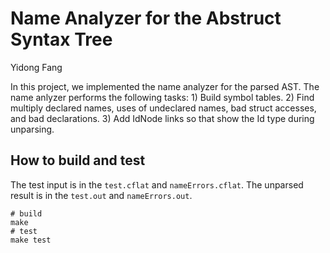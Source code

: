 # Name Analyzer for the Abstruct Syntax Tree

Yidong Fang

In this project, we implemented the name analyzer for the parsed AST. The name 
anlyzer performs the following tasks: 1) Build symbol tables. 2) Find multiply 
declared names, uses of undeclared names, bad struct accesses, and bad 
declarations. 3) Add IdNode links so that show the Id type during unparsing.

## How to build and test

The test input is in the `test.cflat` and `nameErrors.cflat`. The unparsed 
result is in the `test.out` and `nameErrors.out`.

```shell
# build
make
# test
make test
```

